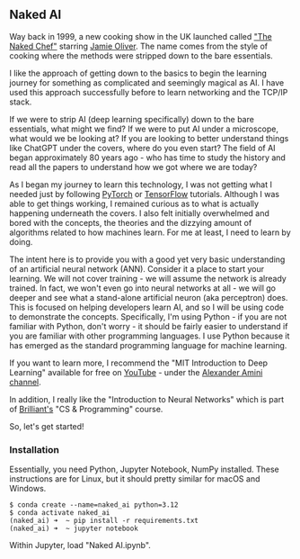 ## Naked AI

Way back in 1999, a new cooking show in the UK launched called ["The Naked Chef"](https://en.wikipedia.org/wiki/The_Naked_Chef) starring [Jamie Oliver](https://en.wikipedia.org/wiki/Jamie_Oliver). The name comes from the style of cooking where the methods were stripped down to the bare essentials.

I like the approach of getting down to the basics to begin the learning journey for something as complicated and seemingly magical as AI. I have used this approach successfully before to learn networking and the TCP/IP stack. 

If we were to strip AI (deep learning specifically) down to the bare essentials, what might we find? If we were to put AI under a microscope, what would we be looking at? If you are looking to better understand things like ChatGPT under the covers, where do you even start? The field of AI began approximately 80 years ago - who has time to study the history and read all the papers to understand how we got where we are today?

As I began my journey to learn this technology, I was not getting what I needed just by following [PyTorch](https://pytorch.org/) or [TensorFlow](https://www.tensorflow.org) tutorials. Although I was able to get things working, I remained curious as to what is actually happening underneath the covers. I also felt initially overwhelmed and bored with the concepts, the theories and the dizzying amount of algorithms related to how machines learn. For me at least, I need to learn by doing.

The intent here is to provide you with a good yet very basic understanding of an artificial neural network (ANN). Consider it a place to start your learning. We will not cover training - we will assume the network is already trained. In fact, we won't even go into neural networks at all - we will go deeper and see what a stand-alone artificial neuron (aka perceptron) does. This is focused on helping developers learn AI, and so I will be using code to demonstrate the concepts. Specifically, I'm using Python - if you are not familiar with Python, don't worry - it should be fairly easier to understand if you are familiar with other programming languages. I use Python because it has emerged as the standard programming language for machine learning.

If you want to learn more, I recommend the "MIT Introduction to Deep Learning" available for free on [YouTube](https://www.youtube.com/watch?v=QDX-1M5Nj7s&list=PLtBw6njQRU-rwp5__7C0oIVt26ZgjG9NI) - under the [Alexander Amini channel](https://www.youtube.com/@AAmini).

In addition, I really like the "Introduction to Neural Networks" which is part of [Brilliant's](https://brilliant.org/home/) "CS & Programming" course. 

So, let's get started!

### Installation

Essentially, you need Python, Jupyter Notebook, NumPy installed. These instructions are for Linux, but it should pretty similar for macOS and Windows.

```
$ conda create --name=naked_ai python=3.12
$ conda activate naked_ai                 
(naked_ai) ➜  ~ pip install -r requirements.txt
(naked_ai) ➜  ~ jupyter notebook 
```

Within Jupyter, load "Naked AI.ipynb".



